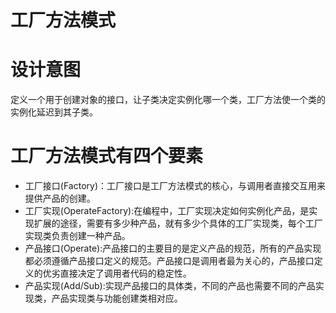 工厂方法模式
====

# 设计意图
定义一个用于创建对象的接口，让子类决定实例化哪一个类，工厂方法使一个类的实例化延迟到其子类。

# 工厂方法模式有四个要素
+ 工厂接口(Factory)：工厂接口是工厂方法模式的核心，与调用者直接交互用来提供产品的创建。
+ 工厂实现(OperateFactory):在编程中，工厂实现决定如何实例化产品，是实现扩展的途径，需要有多少种产品，就有多少个具体的工厂实现类，每个工厂实现类负责创建一种产品。
+ 产品接口(Operate):产品接口的主要目的是定义产品的规范，所有的产品实现都必须遵循产品接口定义的规范。产品接口是调用者最为关心的，产品接口定义的优劣直接决定了调用者代码的稳定性。
+ 产品实现(Add/Sub):实现产品接口的具体类，不同的产品也需要不同的产品实现类，产品实现类与功能创建类相对应。
